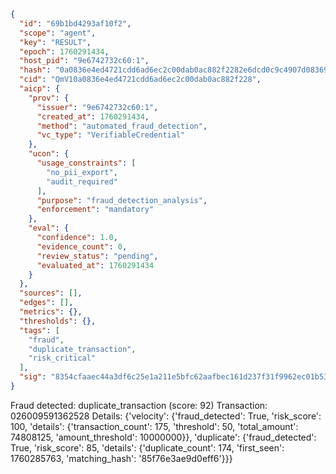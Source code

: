 ```json
{
  "id": "69b1bd4293af10f2",
  "scope": "agent",
  "key": "RESULT",
  "epoch": 1760291434,
  "host_pid": "9e6742732c60:1",
  "hash": "0a0836e4ed4721cdd6ad6ec2c00dab0ac882f2282e6dcd0c9c4907d0836931c3",
  "cid": "QmV10a0836e4ed4721cdd6ad6ec2c00dab0ac882f228",
  "aicp": {
    "prov": {
      "issuer": "9e6742732c60:1",
      "created_at": 1760291434,
      "method": "automated_fraud_detection",
      "vc_type": "VerifiableCredential"
    },
    "ucon": {
      "usage_constraints": [
        "no_pii_export",
        "audit_required"
      ],
      "purpose": "fraud_detection_analysis",
      "enforcement": "mandatory"
    },
    "eval": {
      "confidence": 1.0,
      "evidence_count": 0,
      "review_status": "pending",
      "evaluated_at": 1760291434
    }
  },
  "sources": [],
  "edges": [],
  "metrics": {},
  "thresholds": {},
  "tags": [
    "fraud",
    "duplicate_transaction",
    "risk_critical"
  ],
  "sig": "8354cfaaec44a3df6c25e1a211e5bfc62aafbec161d237f31f9962ec01b530f1"
}
```

Fraud detected: duplicate_transaction (score: 92)
Transaction: 026009591362528
Details: {'velocity': {'fraud_detected': True, 'risk_score': 100, 'details': {'transaction_count': 175, 'threshold': 50, 'total_amount': 74808125, 'amount_threshold': 10000000}}, 'duplicate': {'fraud_detected': True, 'risk_score': 85, 'details': {'duplicate_count': 174, 'first_seen': 1760285763, 'matching_hash': '85f76e3ae9d0eff6'}}}